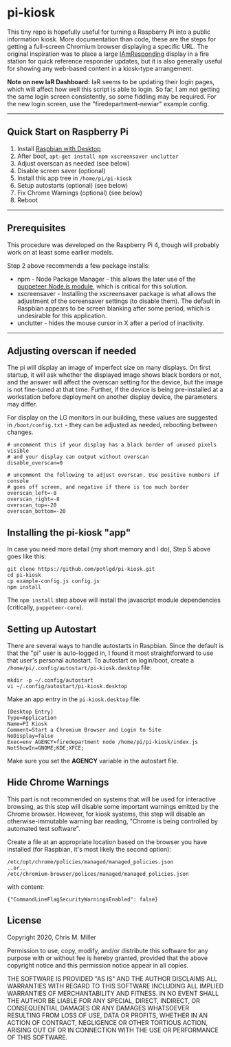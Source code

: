 # pi-kiosk

This tiny repo is hopefully useful for turning a Raspberry Pi into a public information kiosk. More documentation than code, these are the steps for getting a full-screen Chromium browser displaying a specific URL. The original inspiration was to place a large [IAmResponding](https://iamresponding.com/) display in a fire station for quick reference responder updates, but it is also generally useful for showing any web-based content in a kiosk-type arrangement.

**Note on new IaR Dashboard:** IaR seems to be updating their login pages, which will affect how well this script is able to login. So far, I am not getting the same login screen consistently, so some fiddling may be required. For the new login screen, use the "firedepartment-newiar" example config.

---

## Quick Start on Raspberry Pi

1. Install [Raspbian with Desktop](https://www.raspberrypi.org/downloads/raspbian/)
2. After boot, `apt-get install npm xscreensaver unclutter`
3. Adjust overscan as needed (see below)
4. Disable screen saver (optional)
5. Install this app tree in `/home/pi/pi-kiosk`
6. Setup autostarts (optional) (see below)
7. Fix Chrome Warnings (optional) (see below)
8. Reboot

---

## Prerequisites

This procedure was developed on the Raspberry Pi 4, though will probably work on at least some earlier models.

Step 2 above recommends a few package installs:

* npm - Node Package Manager - this allows the later use of the [puppeteer Node.js module](https://github.com/puppeteer/puppeteer/), which is critical for this solution.
* xscreensaver - Installing the xscreensaver package is what allows the adjustment of the screensaver settings (to disable them). The default in Raspbian appears to be screen blanking after some period, which is undesirable for this application.
* unclutter - hides the mouse cursor in X after a period of inactivity.

---

## Adjusting overscan if needed

The pi will display an image of imperfect size on many displays. On first startup, it will ask whether the displayed image shows black borders or not, and the answer will affect the overscan setting for the device, but the image is not fine-tuned at that time. Further, if the device is being pre-installed at a workstation before deployment on another display device, the parameters may differ.

For display on the LG monitors in our building, these values are suggested in `/boot/config.txt` - they can be adjusted as needed, rebooting between changes.

```
# uncomment this if your display has a black border of unused pixels visible
# and your display can output without overscan
disable_overscan=0

# uncomment the following to adjust overscan. Use positive numbers if console
# goes off screen, and negative if there is too much border
overscan_left=-8
overscan_right=-8
overscan_top=-20
overscan_bottom=-20
```

## Installing the pi-kiosk "app"

In case you need more detail (my short memory and I do), Step 5 above goes like this:

```
git clone https://github.com/potlgd/pi-kiosk.git
cd pi-kiosk
cp example-config.js config.js
npm install
```

The `npm install` step above will install the javascript module dependencies (critically, `puppeteer-core`).

## Setting up Autostart

There are several ways to handle autostarts in Raspbian. Since the default is that the "pi" user is auto-logged in, I found it most straightforward to use that user's personal autostart. To autostart on login/boot, create a `/home/pi/.config/autostart/pi-kiosk.desktop` file:

```
mkdir -p ~/.config/autostart
vi ~/.config/autostart/pi-kiosk.desktop
```

Make an app entry in the `pi-kiosk.desktop` file:

```
[Desktop Entry]
Type=Application
Name=PI Kiosk
Comment=Start a Chromium Browser and Login to Site
NoDisplay=false
Exec=env AGENCY=firedepartment node /home/pi/pi-kiosk/index.js
NotShowIn=GNOME;KDE;XFCE;
```

Make sure you set the **AGENCY** variable in the autostart file.

## Hide Chrome Warnings

This part is not recommended on systems that will be used for interactive browsing, as this step will disable some important warnings emitted by the Chrome browser. However, for kiosk systems, this step will disable an otherwise-immutable warning bar reading, "Chrome is being controlled by automated test software".

Create a file at an appropriate location based on the browser you have installed (for Raspbian, it's most likely the second option):

    /etc/opt/chrome/policies/managed/managed_policies.json
    ..or..
    /etc/chromium-browser/polices/managed/managed_policies.json

with content:

    {"CommandLineFlagSecurityWarningsEnabled": false}


## License

Copyright 2020, Chris M. Miller

Permission to use, copy, modify, and/or distribute this software for any purpose with or without fee is hereby granted, provided that the above copyright notice and this permission notice appear in all copies.

THE SOFTWARE IS PROVIDED "AS IS" AND THE AUTHOR DISCLAIMS ALL WARRANTIES WITH REGARD TO THIS SOFTWARE INCLUDING ALL IMPLIED WARRANTIES OF MERCHANTABILITY AND FITNESS. IN NO EVENT SHALL THE AUTHOR BE LIABLE FOR ANY SPECIAL, DIRECT, INDIRECT, OR CONSEQUENTIAL DAMAGES OR ANY DAMAGES WHATSOEVER RESULTING FROM LOSS OF USE, DATA OR PROFITS, WHETHER IN AN ACTION OF CONTRACT, NEGLIGENCE OR OTHER TORTIOUS ACTION, ARISING OUT OF OR IN CONNECTION WITH THE USE OR PERFORMANCE OF THIS SOFTWARE.
